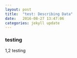 ```yaml
---
layout: post
title:  "test: Describing Data"
date:   2016-08-27 13:47:06
categories: jekyll update
---
```


### testing

1,2 testing